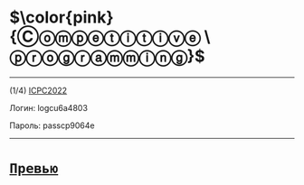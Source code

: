 $\color{pink}{Ⓒⓞⓜⓟⓔⓣⓘⓣⓘⓥⓔ \ ⓟⓡⓞⓖⓡⓐⓜⓜⓘⓝⓖ}$
=

___________
(1/4) [ICPC2022](https://crrc2022.contest.codeforces.com/group/W4wCwL57Rj/contest/405032)

Логин: logcu6a4803

Пароль: passcp9064e
___________
[`Превью`](https://github.com/viCodexm/competitive-programming/tree/main/картинки)
=
